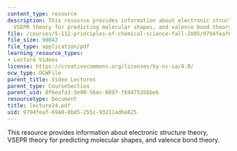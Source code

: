 ```yaml
---
content_type: resource
description: This resource provides information about electronic structure theory,
  VSEPR theory for predicting molecular shapes, and valence bond theory.
file: /courses/5-112-principles-of-chemical-science-fall-2005/9794feaf69408bd5255c93211ad6e825_lecture24.pdf
file_size: 90842
file_type: application/pdf
learning_resource_types:
- Lecture Videos
license: https://creativecommons.org/licenses/by-nc-sa/4.0/
ocw_type: OCWFile
parent_title: Video Lectures
parent_type: CourseSection
parent_uid: 0f6eafa3-3e90-56ec-6097-f69475356be6
resourcetype: Document
title: lecture24.pdf
uid: 9794feaf-6940-8bd5-255c-93211ad6e825
---
```

This resource provides information about electronic structure theory, VSEPR theory for predicting molecular shapes, and valence bond theory.